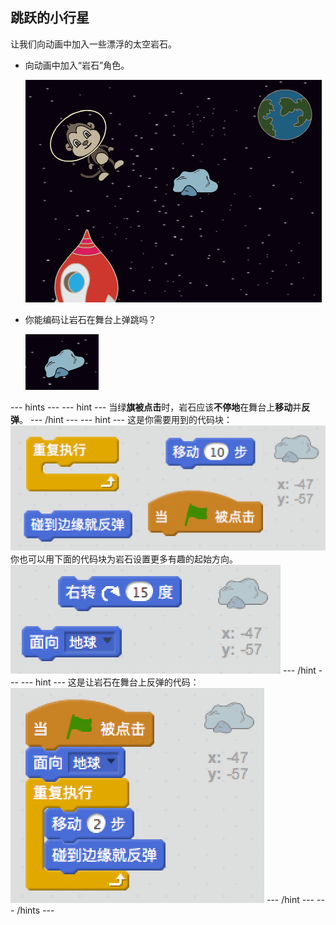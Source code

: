 ## 跳跃的小行星

让我们向动画中加入一些漂浮的太空岩石。

+ 向动画中加入“岩石”角色。
    
    ![添加岩石角色](images/space-rock-sprite.png)

+ 你能编码让岩石在舞台上弹跳吗？
    
    ![测试岩石反弹](images/space-bounce-test.png)

\--- hints \--- \--- hint \--- 当绿**旗被点击**时，岩石应该**不停地**在舞台上**移动**并**反弹**。 \--- /hint \--- \--- hint \--- 这是你需要用到的代码块： ![Blocks for a bouncing rock](images/space-bounce-blocks.png) 你也可以用下面的代码块为岩石设置更多有趣的起始方向。 ![Setting the rock's initial position](images/space-initial-position.png) \--- /hint \--- \--- hint \--- 这是让岩石在舞台上反弹的代码： ![Code for a bouncing rock](images/space-bounce-code.png) \--- /hint \--- \--- /hints \---
